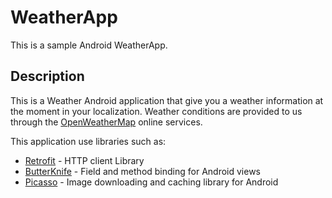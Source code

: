 # WeatherApp

This is a sample Android WeatherApp.

## Description

This is a Weather Android application that give you a weather information at the moment in your localization.
Weather conditions are provided to us through the [OpenWeatherMap](https://openweathermap.org/api) online services.

This application use libraries such as:
* [Retrofit](http://square.github.io/retrofit/) - HTTP client Library
* [ButterKnife](http://http://jakewharton.github.io/butterknife/) - Field and method binding for Android views
* [Picasso](http://square.github.io/picasso/) - Image downloading and caching library for Android




